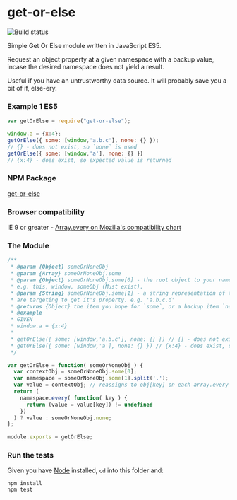 # get-or-else

![Build status](https://api.travis-ci.org/benbowes/get-or-else.svg)

Simple Get Or Else module written in JavaScript ES5.

Request an object property at a given namespace with a backup value, incase the desired namespace does not yield a result.

Useful if you have an untrustworthy data source. It will probably save you a bit of if, else-ery.

### Example 1 ES5
```javascript
var getOrElse = require("get-or-else");

window.a = {x:4};
getOrElse({ some: [window,'a.b.c'], none: {} });
// {} - does not exist, so `none` is used
getOrElse({ some: [window,'a'], none: {} })
// {x:4} - does exist, so expected value is returned
```

### NPM Package
[get-or-else](https://www.npmjs.com/package/get-or-else)

### Browser compatibility
IE 9 or greater - [Array.every on Mozilla's compatibility chart](https://developer.mozilla.org/en/docs/Web/JavaScript/Reference/Global_Objects/Array/every#Browser_compatibility)

### The Module

```javascript
/**
 * @param {Object} someOrNoneObj
 * @param {Array} someOrNoneObj.some
 * @param {Object} someOrNoneObj.some[0] - the root object to your namespace.
 * e.g. this, window, someObj (Must exist).
 * @param {String} someOrNoneObj.some[1] - a string representation of the namespace you
 * are targeting to get it's property. e.g. 'a.b.c.d'
 * @returns {Object} the item you hope for `some`, or a backup item `none` if it does not exist.
 * @example
 * GIVEN
 * window.a = {x:4}
 *
 * getOrElse({ some: [window,'a.b.c'], none: {} }) // {} - does not exist, so `none` is used
 * getOrElse({ some: [window,'a'], none: {} }) // {x:4} - does exist, so expected value is returned
 */

var getOrElse = function( someOrNoneObj ) {
  var contextObj = someOrNoneObj.some[0];
  var namespace = someOrNoneObj.some[1].split('.');
  var value = contextObj; // reassigns to obj[key] on each array.every iteration
  return (
    namespace.every( function( key ) {
      return (value = value[key]) != undefined
    })
  ) ? value : someOrNoneObj.none;
};

module.exports = getOrElse;
```

### Run the tests
Given you have [Node](https://nodejs.org/en/) installed, `cd` into this folder and:
```
npm install
npm test

```
